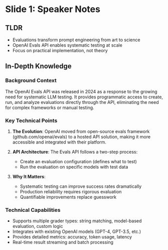 # Slide 1: Speaker Notes

## TLDR
- Evaluations transform prompt engineering from art to science
- OpenAI Evals API enables systematic testing at scale
- Focus on practical implementation, not theory

## In-Depth Knowledge

### Background Context
The OpenAI Evals API was released in 2024 as a response to the growing need for systematic LLM testing. It provides programmatic access to create, run, and analyze evaluations directly through the API, eliminating the need for complex frameworks or manual testing.

### Key Technical Points

1. **The Evolution**: OpenAI moved from open-source evals framework (github.com/openai/evals) to a hosted API solution, making it more accessible and integrated with their platform.

2. **API Architecture**: The Evals API follows a two-step process:
   - Create an evaluation configuration (defines what to test)
   - Run the evaluation on specific models with test data

3. **Why It Matters**: 
   - Systematic testing can improve success rates dramatically
   - Production reliability requires rigorous evaluation
   - Quantifiable improvements replace guesswork

### Technical Capabilities
- Supports multiple grader types: string matching, model-based evaluation, custom logic
- Integrates with existing OpenAI models (GPT-4, GPT-3.5, etc.)
- Provides detailed metrics: accuracy, token usage, latency
- Real-time result streaming and batch processing